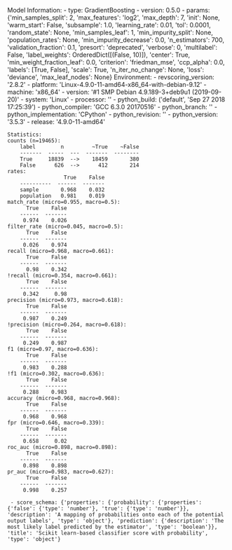 Model Information:
	 - type: GradientBoosting
	 - version: 0.5.0
	 - params: {'min_samples_split': 2, 'max_features': 'log2', 'max_depth': 7, 'init': None, 'warm_start': False, 'subsample': 1.0, 'learning_rate': 0.01, 'tol': 0.0001, 'random_state': None, 'min_samples_leaf': 1, 'min_impurity_split': None, 'population_rates': None, 'min_impurity_decrease': 0.0, 'n_estimators': 700, 'validation_fraction': 0.1, 'presort': 'deprecated', 'verbose': 0, 'multilabel': False, 'label_weights': OrderedDict([(False, 10)]), 'center': True, 'min_weight_fraction_leaf': 0.0, 'criterion': 'friedman_mse', 'ccp_alpha': 0.0, 'labels': [True, False], 'scale': True, 'n_iter_no_change': None, 'loss': 'deviance', 'max_leaf_nodes': None}
	Environment:
	 - revscoring_version: '2.8.2'
	 - platform: 'Linux-4.9.0-11-amd64-x86_64-with-debian-9.12'
	 - machine: 'x86_64'
	 - version: '#1 SMP Debian 4.9.189-3+deb9u1 (2019-09-20)'
	 - system: 'Linux'
	 - processor: ''
	 - python_build: ('default', 'Sep 27 2018 17:25:39')
	 - python_compiler: 'GCC 6.3.0 20170516'
	 - python_branch: ''
	 - python_implementation: 'CPython'
	 - python_revision: ''
	 - python_version: '3.5.3'
	 - release: '4.9.0-11-amd64'
	
	Statistics:
	counts (n=19465):
		label        n         ~True    ~False
		-------  -----  ---  -------  --------
		True     18839  -->    18459       380
		False      626  -->      412       214
	rates:
		              True    False
		----------  ------  -------
		sample       0.968    0.032
		population   0.981    0.019
	match_rate (micro=0.955, macro=0.5):
		  True    False
		------  -------
		 0.974    0.026
	filter_rate (micro=0.045, macro=0.5):
		  True    False
		------  -------
		 0.026    0.974
	recall (micro=0.968, macro=0.661):
		  True    False
		------  -------
		  0.98    0.342
	!recall (micro=0.354, macro=0.661):
		  True    False
		------  -------
		 0.342     0.98
	precision (micro=0.973, macro=0.618):
		  True    False
		------  -------
		 0.987    0.249
	!precision (micro=0.264, macro=0.618):
		  True    False
		------  -------
		 0.249    0.987
	f1 (micro=0.97, macro=0.636):
		  True    False
		------  -------
		 0.983    0.288
	!f1 (micro=0.302, macro=0.636):
		  True    False
		------  -------
		 0.288    0.983
	accuracy (micro=0.968, macro=0.968):
		  True    False
		------  -------
		 0.968    0.968
	fpr (micro=0.646, macro=0.339):
		  True    False
		------  -------
		 0.658     0.02
	roc_auc (micro=0.898, macro=0.898):
		  True    False
		------  -------
		 0.898    0.898
	pr_auc (micro=0.983, macro=0.627):
		  True    False
		------  -------
		 0.998    0.257
	
	 - score_schema: {'properties': {'probability': {'properties': {'false': {'type': 'number'}, 'true': {'type': 'number'}}, 'description': 'A mapping of probabilities onto each of the potential output labels', 'type': 'object'}, 'prediction': {'description': 'The most likely label predicted by the estimator', 'type': 'boolean'}}, 'title': 'Scikit learn-based classifier score with probability', 'type': 'object'}


